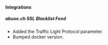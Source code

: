 
#### Integrations
##### abuse.ch SSL Blacklist Feed
- Added the Traffic Light Protocol parameter.
- Bumped docker version.
